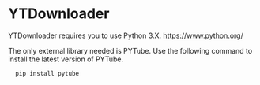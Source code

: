 # YTDownloader

YTDownloader requires you to use Python 3.X.
      https://www.python.org/

The only external library needed is PYTube.
Use the following command to install the latest version of PYTube.

      pip install pytube
